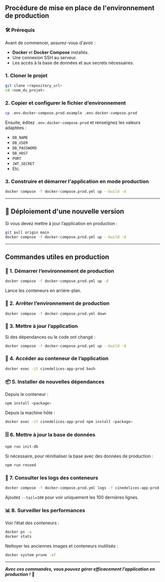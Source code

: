 
## Procédure de mise en place de l'environnement de production

### 🛠 Prérequis

Avant de commencer, assurez-vous d'avoir :  
- **Docker** et **Docker Compose** installés.  
- Une connexion SSH au serveur.  
- Les accès à la base de données et aux secrets nécessaires.  

### 1. Cloner le projet

```sh
git clone <repository_url>
cd <nom_du_projet>
```

### 2. Copier et configurer le fichier d’environnement

```sh
cp .env.docker-compose.prod.example .env.docker-compose.prod
```

Ensuite, éditez `.env.docker-compose.prod` et renseignez les valeurs adaptées :  

- `DB_NAME`  
- `DB_USER`  
- `DB_PASSWORD`  
- `DB_HOST`  
- `PORT`  
- `JWT_SECRET`  
- Etc.

### 3. Construire et démarrer l'application en mode production

```sh
docker compose -f docker-compose.prod.yml up --build -d
```

---

## 🚀 Déploiement d'une nouvelle version

Si vous devez mettre à jour l’application en production :  

```sh
git pull origin main
docker compose -f docker-compose.prod.yml up --build -d
```

---

## Commandes utiles en production

### 📌 1. Démarrer l’environnement de production

```sh
docker compose -f docker-compose.prod.yml up -d
```
Lance les conteneurs en arrière-plan.

### 🛑 2. Arrêter l’environnement de production

```sh
docker compose -f docker-compose.prod.yml down
```

### 🔄 3. Mettre à jour l’application

Si des dépendances ou le code ont changé :  

```sh
docker compose -f docker-compose.prod.yml up --build -d
```

### 🐚 4. Accéder au conteneur de l’application

```sh
docker exec -it cinedelices-app-prod bash
```

### 📦 5. Installer de nouvelles dépendances

Depuis le conteneur :  

```sh
npm install <package>
```

Depuis la machine hôte :  

```sh
docker exec -it cinedelices-app-prod npm install <package>
```

### 🗄️ 6. Mettre à jour la base de données

```sh
npm run init-db
```

Si nécessaire, pour réinitialiser la base avec des données de production :  

```sh
npm run reseed
```

### 📜 7. Consulter les logs des conteneurs

```sh
docker compose -f docker-compose.prod.yml logs -f cinedelices-app-prod
```

Ajoutez `--tail=100` pour voir uniquement les 100 dernières lignes.

### 📊 8. Surveiller les performances

Voir l’état des conteneurs :  

```sh
docker ps -a
docker stats
```

Nettoyer les anciennes images et conteneurs inutilisés :  

```sh
docker system prune -af
```

---

**_Avec ces commandes, vous pouvez gérer efficacement l’application en production !_** 🚀
